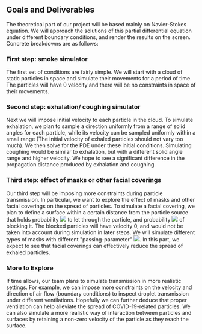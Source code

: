 ## Goals and Deliverables
The theoretical part of our project will be based mainly on Navier-Stokes equation. We will approach the solutions of this partial differential equation under different boundary conditions, and render the results on the screen. Concrete breakdowns are as follows: 
### First step: smoke simulator
The first set of conditions are fairly simple. We will start with a cloud of static particles in space and simulate their movements for a period of time. The particles will have 0 velocity and there will be no constraints in space of their movements.
### Second step: exhalation/ coughing simulator
Next we will impose initial velocity to each particle in the cloud. To simulate exhalation, we plan to sample a direction uniformly from a range of solid angles for each particle, while its velocity can be sampled uniformly within a small range (The initial velocity of exhaled particles should not vary too much). We then solve for the PDE under these initial conditions. Simulating coughing would be similar to exhalation, but with a different solid angle range and higher velocity. We hope to see a significant difference in the propagation distance produced by exhalation and coughing. 
### Third step: effect of masks or other facial coverings
Our third step will be imposing more constraints during particle transmission. In particular, we want to explore the effect of masks and other facial coverings on the spread of particles. To simulate a facial covering, we plan to define a surface within a certain distance from the particle source that holds probability <img src="https://render.githubusercontent.com/render/math?math=p"> to let through the particle, and probability <img src="https://render.githubusercontent.com/render/math?math=1-p"> of blocking it. The blocked particles will have velocity 0, and would not be taken into account during simulation in later steps. We will simulate different types of masks with different "passing-parameter" <img src="https://render.githubusercontent.com/render/math?math=p">. In this part, we expect to see that facial coverings can effectively reduce the spread of exhaled particles. 
### More to Explore
If time allows, our team plans to simulate transmission in more realistic settings. For example, we can impose more constraints on the velocity and direction of air flow (boundary conditions) to inspect droplet transmission under different ventilations. Hopefully we can further deduce that proper ventilation can help alleviate the spread of COVID-19-related particles. We can also simulate a more realistic way of interaction between particles and surfaces by retaining a non-zero velocity of the particle as they reach the surface. 
